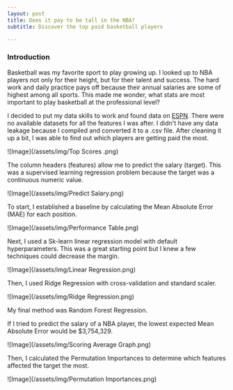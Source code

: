 ```yaml
---
layout: post
title: Does it pay to be tall in the NBA?
subtitle: Discover the top paid basketball players 

---
```

### Introduction

Basketball was my favorite sport to play growing up. I looked up to NBA players not only for their height, but for their talent and success. The hard work and daily practice pays off because their annual salaries are some of highest among all sports. This made me wonder, what stats are most important to play basketball at the professional level?

I decided to put my data skills to work and found data on [ESPN](http://www.espn.com/nba/salaries). There were no available datasets for all the features I was after. I didn't have any data leakage because I compiled and converted it to a .csv file. After cleaning it up a bit, I was able to find out which players are getting paid the most. 

![Image](/assets/img/Top Scores .png)

The column headers (features) allow me to predict the salary (target). This was a supervised learning regression problem because the target was a continuous numeric value.

![Image](/assets/img/Predict Salary.png)

To start, I established a baseline by calculating the Mean Absolute Error (MAE) for each position.

![Image](/assets/img/Performance Table.png)

Next, I used a Sk-learn linear regression model with default hyperparameters. This was a great starting point but I knew a few techniques could decrease the margin. 

![Image](/assets/img/Linear Regression.png)

Then, I used Ridge Regression with cross-validation and standard scaler.

![Image](/assets/img/Ridge Regression.png)

My final method was Random Forest Regression. 


If I tried to predict the salary of a NBA player, the lowest expected Mean Absolute Error would be $3,754,329. 

![Image](/assets/img/Scoring Average Graph.png)

Then, I calculated the Permutation Importances to determine which features affected the target the most. 

![Image](/assets/img/Permutation Importances.png)



